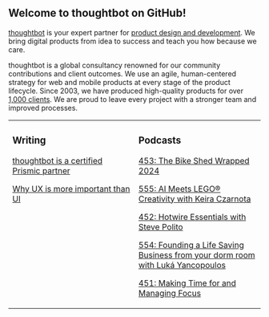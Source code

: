 ## Welcome to thoughtbot on GitHub!

[thoughtbot][1] is your expert partner for [product design and development][2].
We bring digital products from idea to success and teach you how because we
care.

thoughtbot is a global consultancy renowned for our community contributions and
client outcomes. We use an agile, human-centered strategy for web and mobile
products at every stage of the product lifecycle. Since 2003, we have produced
high-quality products for over [1,000 clients][3]. We are proud to leave every
project with a stronger team and improved processes.

<table><tr><td valign="top" width="50%">

### Writing

<!-- blog starts -->
[thoughtbot is a certified Prismic partner](https://thoughtbot.com/blog/thoughtbot-is-a-certified-prismic-partner)

[Why UX is more important than UI](https://thoughtbot.com/blog/why-ux-is-more-important-than-ui)

<!-- blog ends -->
</td><td valign="top" width="50%">

### Podcasts

<!-- podcasts starts -->
[453: The Bike Shed Wrapped 2024](https://bikeshed.thoughtbot.com/453)

[555: AI Meets LEGO® Creativity with Keira Czarnota ](https://podcast.thoughtbot.com/555)

[452: Hotwire Essentials with Steve Polito](https://bikeshed.thoughtbot.com/452)

[554: Founding a Life Saving Business from your dorm room with Luká Yancopoulos](https://podcast.thoughtbot.com/554)

[451: Making Time for and Managing Focus](https://bikeshed.thoughtbot.com/451)

<!-- podcasts ends -->
</td></tr></table>

[1]: https://thoughtbot.com
[2]: https://thoughtbot.com/services
[3]: https://thoughtbot.com/case-studies
